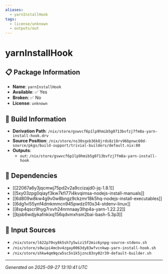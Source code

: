 ```yaml
---
aliases:
  - yarnInstallHook
tags:
  - license/unknown
  - outputs/out
---
```


# yarnInstallHook

## 📋 Package Information

- **Name**: `yarnInstallHook`
- **Available**: ✅ Yes
- **Broken**: ✅ No
- **License**: `unknown`

## 🔧 Build Information

- **Derivation Path**: `/nix/store/gswvcf6p1lp9hmib5g0713bvfzj7fm8a-yarn-install-hook.drv`
- **Source Position**: `/nix/store/ns30sqxb36k8jrds8z18rv96bpnwc60d-source/pkgs/build-support/trivial-builders/default.nix:80`
- **Outputs**:
  - `out`:  `/nix/store/gswvcf6p1lp9hmib5g0713bvfzj7fm8a-yarn-install-hook`

## 🔗 Dependencies

- [[22067a6y3jqcmwj75pd2v2a9ccizajd0-jq-1.8.1]]
- [[5xy03zpg0qiayf3kw7kfi77i4kvqimsa-nodejs-install-manuals]]
- [[6d809w8kw4g9v0w8bngz9ckzmr18k5hq-nodejs-install-executables]]
- [[6dg1vi55ynf4dmkmmcn945pwdz010s34-stdenv-linux]]
- [[8xp4qscr9hyg7rxvh24nrnnaay3lhp4a-yarn-1.22.22]]
- [[bjsb6wdjykafnkixq156qdvmxhsm2bai-bash-5.3p3]]

## 📁 Input Sources

- `/nix/store/l622p70vy8k5sh7y5wizi5f2mic6ynpg-source-stdenv.sh`
- `/nix/store/s0wipi4mcbv4zgay0063dy83wfvcnkwp-yarn-install-hook.sh`
- `/nix/store/shkw4qm9qcw5sc5n1k5jznc83ny02r39-default-builder.sh`

---
*Generated on 2025-09-27 13:10:41 UTC*
